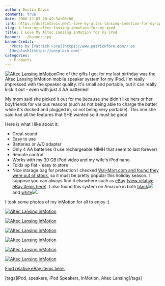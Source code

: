 ```yaml
---
author: Dustin Davis
comments: true
date: 2006-12-05 20:49:34+00:00
link: https://dustindavis.me/i-love-my-altec-lansing-inmotion-for-my-ipod/
slug: i-love-my-altec-lansing-inmotion-for-my-ipod
title: I Love My Altec Lansing inMotion for my iPod
banner: ../banner.jpg
bannerCredit:
  'Photo by [Patrick Fore](https://www.patrickfore.com/) on
  [Unsplash](https://unsplash.com)'
categories:
  - Products
---
```


[![Altec Lansing inMotion](https://dustindavis.me/wp-content/images/_altec-lansing-inmotion-im3cblk-002.jpg)](https://dustindavis.me/wp-content/images/altec-lansing-inmotion-im3cblk-002.jpg)One
of the gifts I got for my last birthday was the Altec Lansing inMotion mobile
speaker system for my iPod. I'm really impressed with the speaker quality. It's
small and portable, but it can really kick it out - even with just 4 AA
batteries!

My mom said she picked it out for me because she didn't like hers or her
boyfriends for various reasons (such as not being able to charge the batter
while it's docked and plugged in, or not being very portable). This one she said
had all the features that SHE wanted so it must be good.

Here is what I like about it:

- Great sound
- Easy to use
- Batteries or A/C adapter
- Only 4 AA batteries (I use rechargeable NIMH that seem to last forever)
- Remote control
- Works with my 30 GB iPod video and my wife's iPod nano
- Folds up flat - easy to store
- Nice storage bag for protection I checked
  [Wal-Mart.com and found they were out of stock](http://click.linksynergy.com/fs-bin/click?id=qcwgUPbTBck&offerid=120869.4755745&type=2&subid=0),
  so it must be pretty popular this holiday season. I suppose you can always
  find it elsewhere such as
  [eBay](http://rover.ebay.com/rover/1/711-1751-2978-71/1?AID=5463217&amp;amp;amp;amp;amp;amp;amp;amp;amp;PID=1356307&=http%3A//search.ebay.com/im3c_W0QQcatrefZC6QQfclZ4QQfromZR10QQfsooZ1QQfsopZ1QQftrtZ1QQftrvZ1QQsacatZQ2d1QQsaprchiZQQsaprcloZ)
  ([view relative eBay items here](http://rover.ebay.com/rover/1/711-1751-2978-71/1?AID=5463217&amp;amp;amp;amp;amp;amp;amp;amp;PID=1356307&=http%3A//search.ebay.com/im3c_W0QQcatrefZC6QQfclZ4QQfromZR10QQfsooZ1QQfsopZ1QQftrtZ1QQftrvZ1QQsacatZQ2d1QQsaprchiZQQsaprcloZ)).
  I also found this system on Amazon in both
  [black](http://www.amazon.com/gp/product/B000EDKP8K?ie=UTF8&tag=ldspdacom-20&linkCode=as2&camp=1789&creative=9325&creativeASIN=B000EDKP8K)![](http://www.assoc-amazon.com/e/ir?t=ldspdacom-20&l=as2&o=1&a=B000EDKP8K)
  and
  [white](http://www.amazon.com/gp/product/B0006G0RSI?ie=UTF8&tag=ldspdacom-20&linkCode=as2&camp=1789&creative=9325&creativeASIN=B0006G0RSI)![](http://www.assoc-amazon.com/e/ir?t=ldspdacom-20&l=as2&o=1&a=B0006G0RSI).

I took some photos of my inMotion for all to enjoy :)

[![Altec Lansing inMotion](https://dustindavis.me/wp-content/images/_altec-lansing-inmotion-im3cblk-001.jpg)](https://dustindavis.me/wp-content/images/altec-lansing-inmotion-im3cblk-001.jpg)

[![Altec Lansing inMotion](https://dustindavis.me/wp-content/images/_altec-lansing-inmotion-im3cblk-003.jpg)](https://dustindavis.me/wp-content/images/altec-lansing-inmotion-im3cblk-003.jpg)

[![Altec Lansing inMotion](https://dustindavis.me/wp-content/images/_altec-lansing-inmotion-im3cblk-004.jpg)](https://dustindavis.me/wp-content/images/altec-lansing-inmotion-im3cblk-004.jpg)

[![Altec Lansing inMotion](https://dustindavis.me/wp-content/images/_altec-lansing-inmotion-im3cblk-005.jpg)](https://dustindavis.me/wp-content/images/altec-lansing-inmotion-im3cblk-005.jpg)

[![Altec Lansing inMotion](https://dustindavis.me/wp-content/images/_altec-lansing-inmotion-im3cblk-006.jpg)](https://dustindavis.me/wp-content/images/altec-lansing-inmotion-im3cblk-006.jpg)

[![Altec Lansing inMotion](https://dustindavis.me/wp-content/images/_altec-lansing-inmotion-im3cblk-007.jpg)](https://dustindavis.me/wp-content/images/altec-lansing-inmotion-im3cblk-007.jpg)

[Find relative eBay items here.](http://rover.ebay.com/rover/1/711-1751-2978-71/1?AID=5463217&amp;amp;PID=1356307&=http%3A//search.ebay.com/im3c_W0QQcatrefZC6QQfclZ4QQfromZR10QQfsooZ1QQfsopZ1QQftrtZ1QQftrvZ1QQsacatZQ2d1QQsaprchiZQQsaprcloZ)

<!-- more -->

[tags]iPod, speakers, iPod Speakers, inMotion, Altec Lansing[/tags]

